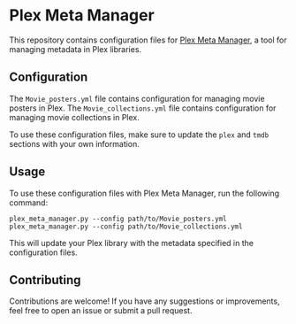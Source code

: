 # Plex Meta Manager

This repository contains configuration files for [Plex Meta Manager](https://github.com/meisnate12/Plex-Meta-Manager), a tool for managing metadata in Plex libraries.

## Configuration

The `Movie_posters.yml` file contains configuration for managing movie posters in Plex. The `Movie_collections.yml` file contains configuration for managing movie collections in Plex.

To use these configuration files, make sure to update the `plex` and `tmdb` sections with your own information.

## Usage

To use these configuration files with Plex Meta Manager, run the following command:

```plex_meta_manager.py --config path/to/Movie_posters.yml plex_meta_manager.py --config path/to/Movie_collections.yml```

This will update your Plex library with the metadata specified in the configuration files.

## Contributing

Contributions are welcome! If you have any suggestions or improvements, feel free to open an issue or submit a pull request.
